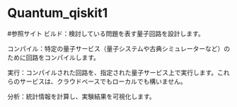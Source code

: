 # Quantum_qiskit1


#参照サイト
ビルド：検討している問題を表す量子回路を設計します。

コンパイル：特定の量子サービス（量子システムや古典シミュレーターなど）のために回路をコンパイルします。

実行：コンパイルされた回路を、指定された量子サービス上で実行します。これらのサービスは、クラウドベースでもローカルでも構いません。

分析：統計情報を計算し、実験結果を可視化します。
